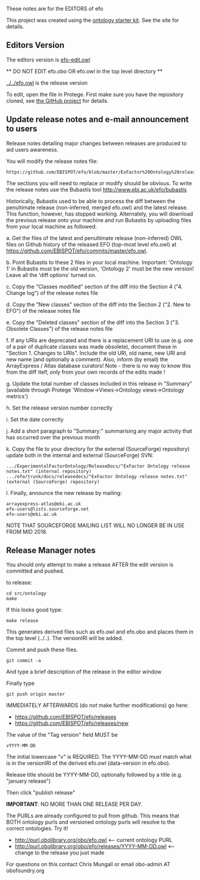 These notes are for the EDITORS of efo

This project was created using the [ontology starter kit](https://github.com/cmungall/ontology-starter-kit). See the site for details.

## Editors Version

The editors version is [efo-edit.owl](efo-edit.owl)

** DO NOT EDIT efo.obo OR efo.owl in the top level directory **

[../../efo.owl](../../efo.owl) is the release version

To edit, open the file in Protege. First make sure you have the repository cloned, see [the GitHub project](https://github.com/EBISPOT/efo) for details.

## Update release notes and e-mail announcement to users

Release notes detailing major changes between releases are produced to aid users awareness.

You will modify the release notes file:

    https://github.com/EBISPOT/efo/blob/master/ExFactor%20Ontology%20release%20notes.txt

The sections you will need to replace or modify should be obvious. To write the release notes use the Bubastis tool  http://www.ebi.ac.uk/efo/bubastis

Historically, Bubastis used to be able to process the diff between the penultimate release (non-inferred, merged efo.owl) and the latest release. This function, however, has stopped working. Alternately, you will download the previous release onto your machine and run Bubastis by uploading files from your local machine as followed:

a. Get the files of the latest and penultimate release (non-inferred) OWL files on Github history of the released EFO (top-most level efo.owl) at https://github.com/EBISPOT/efo/commits/master/efo.owl. 

b. Point Bubastis to these 2 files in your local machine. Important: 'Ontology 1' in Bubastis must be the old version, 'Ontology 2' must be the new version! Leave all the 'diff options' turned on.

c. Copy the "Classes modified" section of the diff into the Section 4 ("4. Change log") of the release notes file

d. Copy the "New classes" section of the diff into the Section 2 ("2. New to EFO") of the release notes file

e. Copy the "Deleted classes" section of the diff into the Section 3 ("3. Obsolete Classes") of the release notes file

f. If any URIs are deprecated and there is a replacement URI to use (e.g. one of a pair of duplicate classes was made obsolete), document these in "Section 1. Changes to URIs". Include the old URI, old name, new URI and new name (and optionally a comment). Also, inform (by email) the ArrayExpress / Atlas database curators! Note - there is no way to know this from the diff itelf, only from your own records of the edits made !

g. Update the total number of classes included in this release in "Summary" (available through Protege 'Window->Views->Ontology views->Ontology metrics')

h. Set the release version number correctly

i. Set the date correctly

j. Add a short paragraph to "Summary:" summarising any major activity that has occurred over the previous month

k. Copy the file to your directory for the external (SourceForge) repository) update both in the internal and external (SourceForge) SVN:

    .../ExperimentalFactorOntology/ReleaseDocs/"ExFactor Ontology release notes.txt" (internal repository)
    .../efo/trunk/docs/releasedocs/"ExFactor Ontology release notes.txt" (external (SourceForge) repository)

l. Finally, announce the new release by mailing:

    arrayexpress-atlas@ebi.ac.uk
    efo-users@lists.sourceforge.net
    efo-users@ebi.ac.uk
    
NOTE THAT SOURCEFORGE MAILING LIST WILL NO LONGER BE IN USE FROM MID 2018.

## Release Manager notes

You should only attempt to make a release AFTER the edit version is
committed and pushed.

to release:

    cd src/ontology
    make

If this looks good type:

    make release

This generates derived files such as efo.owl and efo.obo and places
them in the top level (../..). The versionIRI will be added.

Commit and push these files.

    git commit -a

And type a brief description of the release in the editor window

Finally type

    git push origin master

IMMEDIATELY AFTERWARDS (do *not* make further modifications) go here:

 * https://github.com/EBISPOT/efo/releases
 * https://github.com/EBISPOT/efo/releases/new

The value of the "Tag version" field MUST be

    vYYYY-MM-DD

The initial lowercase "v" is REQUIRED. The YYYY-MM-DD *must* match
what is in the versionIRI of the derived efo.owl (data-version in
efo.obo).

Release title should be YYYY-MM-DD, optionally followed by a title (e.g. "january release")

Then click "publish release"

__IMPORTANT__: NO MORE THAN ONE RELEASE PER DAY.

The PURLs are already configured to pull from github. This means that
BOTH ontology purls and versioned ontology purls will resolve to the
correct ontologies. Try it!

 * http://purl.obolibrary.org/obo/efo.owl <-- current ontology PURL
 * http://purl.obolibrary.org/obo/efo/releases/YYYY-MM-DD.owl <-- change to the release you just made

For questions on this contact Chris Mungall or email obo-admin AT obofoundry.org

